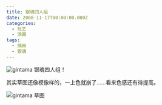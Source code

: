 ```yaml
---
title: 银魂四人组
date: 2008-11-17T00:00:00.000Z
categories:
  - 玩艺
  - 涂画
tags:
  - 插画
  - 银魂
---
```

![gintama](https://media.kaerozhi.com/2025/06/92294131461b00b38f2db7a917b3197a.webp "gintama")
银魂四人组！

<!-- more -->

其实草图还像模像样的，一上色就崩了……看来色感还有待提高。

![gintama 草图](https://media.kaerozhi.com/2025/06/3a9c4c359eed29ad64b401a195f7da86.webp)

